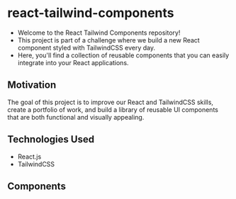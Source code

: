 # react-tailwind-components

- Welcome to the React Tailwind Components repository! 
- This project is part of a challenge where we build a new React component styled with TailwindCSS every day. 
- Here, you'll find a collection of reusable components that you can easily integrate into your React applications.

## Motivation

The goal of this project is to improve our React and TailwindCSS skills, create a portfolio of work, and build a library of reusable UI components that are both functional and visually appealing.

## Technologies Used

- React.js
- TailwindCSS

## Components
